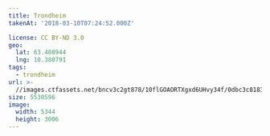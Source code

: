 ```yaml
---
title: Trondheim
takenAt: '2018-03-10T07:24:52.000Z'

license: CC BY-ND 3.0
geo:
  lat: 63.408944
  lng: 10.380791
tags:
  - trondheim
url: >-
  //images.ctfassets.net/bncv3c2gt878/10flGOAORTXgxd6UHvy34f/0dbc3c8183ef94a868c758f194b7fdf4/trondheim_40091436644_o
size: 5530596
image:
  width: 5344
  height: 3006
---
```


